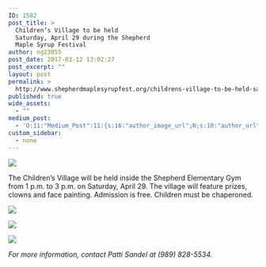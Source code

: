 ```yaml
---
ID: 1582
post_title: >
  Children’s Village to be held
  Saturday, April 29 during the Shepherd
  Maple Syrup Festival
author: ng23055
post_date: 2017-03-12 13:02:27
post_excerpt: ""
layout: post
permalink: >
  http://www.shepherdmaplesyrupfest.org/childrens-village-to-be-held-saturday-april-29-during-the-shepherd-maple-syrup-festival
published: true
wide_assets:
  - ""
medium_post:
  - 'O:11:"Medium_Post":11:{s:16:"author_image_url";N;s:10:"author_url";N;s:11:"byline_name";N;s:12:"byline_email";N;s:10:"cross_link";s:3:"yes";s:2:"id";N;s:21:"follower_notification";s:3:"yes";s:7:"license";s:19:"all-rights-reserved";s:14:"publication_id";s:12:"881fb60cdbf3";s:6:"status";s:5:"draft";s:3:"url";N;}'
custom_sidebar:
  - none
---
```

<p>
  <img src="http://www.shepherdmaplesyrupfest.org/wp-content/uploads/2017/03/word-image.jpeg" class="wp-image-1583" />
</p>
<p>
  The Children’s Village will be held inside the Shepherd Elementary Gym from 1 p.m. to 3 p.m. on Saturday, April 29. The village will feature prizes, clowns and face painting. Admission is free. Children must be chaperoned.
</p>
<p>
  <img src="http://www.shepherdmaplesyrupfest.org/wp-content/uploads/2017/03/word-image-1.jpeg" class="wp-image-1584" />
</p>
<p>
  <img src="http://www.shepherdmaplesyrupfest.org/wp-content/uploads/2017/03/word-image-2.jpeg" class="wp-image-1585" />
</p>
<p>
  <img src="http://www.shepherdmaplesyrupfest.org/wp-content/uploads/2017/03/word-image-3.jpeg" class="wp-image-1586" />
</p>
<p><em>For more information, contact Patti Sandel at (989) 828-5534.</em>
</p>